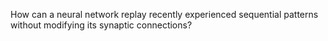 How can a neural network replay recently experienced sequential patterns without modifying its synaptic connections?
